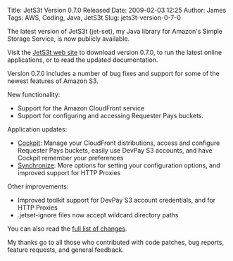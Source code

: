 Title: JetS3t Version 0.7.0 Released
Date: 2009-02-03 12:25
Author: James
Tags: AWS, Coding, Java, JetS3t
Slug: jets3t-version-0-7-0

The latest version of JetS3t (jet-set), my Java library for Amazon's
Simple Storage Service, is now publicly available.

Visit the [JetS3t web site][] to download version 0.7.0, to run the
latest online applications, or to read the updated documentation.

Version 0.7.0 includes a number of bug fixes and support for some of the
newest features of Amazon S3.  
<!--more-->  
New functionality:

-   Support for the Amazon CloudFront service
-   Support for configuring and accessing Requester Pays buckets.

Application updates:

-   [Cockpit][]: Manage your CloudFront distributions, access and
    configure Requester Pays buckets, easily use DevPay S3 accounts, and
    have Cockpit remember your preferences
-   [Synchronize][]: More options for setting your configuration
    options, and improved support for HTTP Proxies

Other improvements:

-   Improved toolkit support for DevPay S3 account credentials, and for
    HTTP Proxies
-   .jetset-ignore files now accept wildcard directory paths

You can also read the [full list of changes][].

My thanks go to all those who contributed with code patches, bug
reports, feature requests, and general feedback.

  [JetS3t web site]: http://jets3t.s3.amazonaws.com/index.html
  [Cockpit]: http://jets3t.s3.amazonaws.com/applications/cockpit.html
  [Synchronize]: http://jets3t.s3.amazonaws.com/applications/synchronize.html
  [full list of changes]: http://jets3t.s3.amazonaws.com/RELEASE_NOTES.txt
